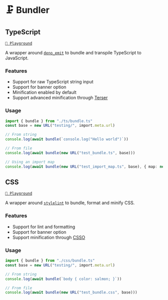 # 🗜️ Bundler

## TypeScript

[`🦕 Playground`](https://dash.deno.com/playground/libs-bundle)

A wrapper around [`deno_emit`](https://github.com/denoland/deno_emit) to bundle and transpile TypeScript to JavaScript.

### Features

- Support for raw TypeScript string input
- Support for banner option
- Minification enabled by default
- Support advanced minification through [Terser](https://terser.org)

### Usage

```ts
import { bundle } from "./ts/bundle.ts"
const base = new URL("testing/", import.meta.url)

// From string
console.log(await bundle(`console.log("Hello world")`))

// From file
console.log(await bundle(new URL("test_bundle.ts", base)))

// Using an import map
console.log(await bundle(new URL("test_import_map.ts", base), { map: new URL("deno.jsonc", base) }))
```

## CSS

[`🦕 Playground`](https://dash.deno.com/playground/libs-bundle)

A wrapper around [`stylelint`](https://github.com/stylelint/stylelint) to bundle, format and minify CSS.

### Features

- Support for lint and formatting
- Support for banner option
- Support minification through [CSSO](https://github.com/css/csso)

### Usage

```ts
import { bundle } from "./css/bundle.ts"
const base = new URL("testing/", import.meta.url)

// From string
console.log(await bundle(`body { color: salmon; }`))

// From file
console.log(await bundle(new URL("test_bundle.css", base)))
```
